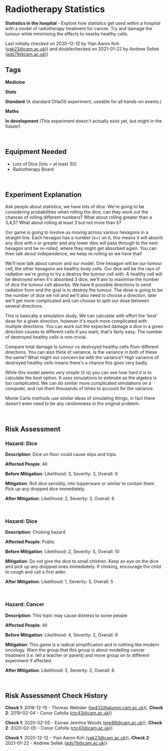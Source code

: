 # Radiotherapy Statistics

**Statistics in the hospital** - Explore how statistics get used within a hospital with a model of radiotherapy treatment for cancer. Try and damage the tumour while minimising the effects to nearby healthy cells.

Last initially checked on 2020-12-12 by Yian Aaron Koh (yak23@cam.ac.uk)) and doublechecked on 2021-01-22 by Andrew Sellek (ads79@cam.ac.uk))

## Tags
<!--- Start Tags (DO NOT REMOVE THIS COMMENT) --->

**Medicine**

**Stats**

**Standard** (A standard CHaOS experiment, useable for all hands-on events.)

**Maths**

**In development** (This experiment doesn't actually exist yet, but might in the future!)
<!--- End Tags (DO NOT REMOVE THIS COMMENT) --->

<br/>

## Equipment Needed 
- Lots of Dice [lots = at least 30]
- Radiotherapy Board

<br/>

## Experiment Explanation 

Ask people about statistics, we have lots of dice. We're going to be considering probabilities when rolling the dice, can they work out the chances of rolling different numbers? What about rolling greater than a 3,4,5? What about rolling at least 3 but not more than 5? 

Our game is going to involve us moving across various hexagons in a straight line. Each hexagon has a number (x+) on it, this means it will absorb any dice with x or greater and any lower dies will pass through to the next hexagon and be re-rolled, where they might get absorbed again. You can then talk about independence, we keep re-rolling so we have that!

We'll now talk about cancer and our model. One hexagon will be our tumour cell, the other hexagons are healthy body cells. Our dice will be the rays of radiation we're going to try a destroy the tumour cell with. A healthy cell will be destroyed when it's absorbed 3 dice, we'll aim to maximise the number of dice the tumour cell absorbs. We have 6 possible directions to send radiation from and the goal is to destroy the tumour. The dose is going to be the number of dice we roll and we'll also need to choose a direction, later we'll get more complicated and can choose to split our dose between several directions.

This is basically a simulation study. We can calculate with effort the 'best' dose for a given direction, however it's much more complicated with multiple directions. You can work out the expected damage a dice in a given direction causes to different cells if you want, that's fairly easy. The number of destroyed healthy cells is non-trivial.

Compare total damage to tumour vs destroyed healthy cells from different directions. You can also think of variance. Is the variance in both of these the same? What might our concern be with the variance? High variance of destroyed healthy cells means there's a chance this goes very badly.

While this model seems very simple (it is) you can see how hard it is to calculate the best option. It uses simulations to estimate as the algebra is too complicated. We can do similar more complicated simulations on a computer, and run them thousands of times to account for the variance.

Monte Carlo methods use similar ideas of simulating things, in fact there doesn't even need to be any randomness in the original problem. 

<br/>

## Risk Assessment

### **Hazard**: Dice

**Description**: Dice on floor could cause slips and trips.

**Affected People**: All

**Before Mitigation**: Likelihood: 3, Severity: 3, Overall: 9

**Mitigation**: Roll dice sensibly, into tupperware or similar to contain them. Pick up any dropped dice immediately.

**After Mitigation**: Likelihood: 2, Severity: 3, Overall: 6

<br/>

### **Hazard**: Dice

**Description**: Choking hazard

**Affected People**: Public

**Before Mitigation**: Likelihood: 2, Severity: 5, Overall: 10

**Mitigation**: Do not give the dice to small children. Keep an eye on the dice and pick up any dropped ones immediately. If choking, encourage the child to cough and call a first aider.

**After Mitigation**: Likelihood: 1, Severity: 5, Overall: 5

<br/>

### **Hazard**: Cancer

**Description**: This topic may cause distress to some people

**Affected People**: All

**Before Mitigation**: Likelihood: 4, Severity: 2, Overall: 8

**Mitigation**: This game is a radical simplification and is nothing like modern oncology. Warn the group that this group is about modelling cancer treatment (i.e. tell a teacher or parent) and move group on to different experiment if affected.

**After Mitigation**: Likelihood: 3, Severity: 2, Overall: 6

<br/>

## Risk Assessment Check History 

**Check 1**: 2018-12-15 - Thomas Webster (tw432@alumni.cam.ac.uk)), **Check 2**: 2019-02-04 - Conor Cafolla (ctc43@cam.ac.uk))

**Check 1**: 2020-02-05 - Esmae Jemima Woods (ejw89@cam.ac.uk)), **Check 2**: 2020-02-05 - Conor Cafolla (ctc43@cam.ac.uk))

**Check 1**: 2020-12-12 - Yian Aaron Koh (yak23@cam.ac.uk)), **Check 2**: 2021-01-22 - Andrew Sellek (ads79@cam.ac.uk))